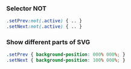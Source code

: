 ### Selector NOT
```css
.setPrev:not(.active) { .. }
.setNext:not(.active) { .. }
```

### Show different parts of SVG
```css
.setPrev { background-position: 000% 000%; }
.setNext { background-position: 100% 000%; }
```
